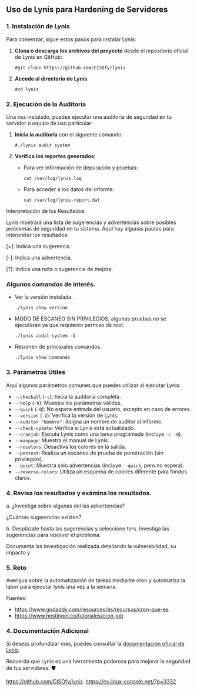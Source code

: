 ## Uso de Lynis para Hardening de Servidores

### 1. Instalación de Lynis
Para comenzar, sigue estos pasos para instalar Lynis:

1. **Clona o descarga los archivos del proyecto** desde el repositorio oficial de Lynis en GitHub:
   ```
   #git clone https://github.com/CISOfy/lynis
   ```

2. **Accede al directorio de Lynis**:
   ```
   #cd lynis
   ```

### 2. Ejecución de la Auditoría
Una vez instalado, puedes ejecutar una auditoría de seguridad en tu servidor o equipo de uso particular:

1. **Inicia la auditoría** con el siguiente comando:
   ```
   #./lynis audit system
   ```

2. **Verifica los reportes generados**:
   - Para ver información de depuración y pruebas:
     ```
     cat /var/log/lynis.log
     ```
   - Para acceder a los datos del informe:
     ```
     cat /var/log/lynis-report.dat
     ```
Interpretación de los Resultados

Lynis mostrará una lista de sugerencias y advertencias sobre posibles problemas de seguridad en tu sistema. Aquí hay algunas pautas para interpretar los resultados:

[+]: Indica una sugerencia.

[-]: Indica una advertencia.

[?]: Indica una nota o sugerencia de mejora.


###  Algunos comandos de interés.

 - Ver la versión instalada.

    ```
    ./lynis show version
    ```
 - MODO DE ESCANEO SIN PRIVILEGIOS, algunas pruebas no se ejecutarán ya que requieren permiso de root.
   
    ```
    ./lynis audit system -Q
    ```
 - Resumen de principales comandos. 
   
    ```
    ./lynis show commands
    ```

### 3. Parámetros Útiles
Aquí algunos parámetros comunes que puedes utilizar al ejecutar Lynis:

- `--checkall` (`-c`): Inicia la auditoría completa.
- `--help` (`-h`): Muestra los parámetros válidos.
- `--quick` (`-Q`): No espera entrada del usuario, excepto en caso de errores.
- `--version` (`-V`): Verifica la versión de Lynis.
- `--auditor "Nombre"`: Asigna un nombre de auditor al informe.
- `--check-update`: Verifica si Lynis está actualizado.
- `--cronjob`: Ejecuta Lynis como una tarea programada (incluye `-c -Q`).
- `--manpage`: Muestra el manual de Lynis.
- `--nocolors`: Desactiva los colores en la salida.
- `--pentest`: Realiza un escaneo de prueba de penetración (sin privilegios).
- `--quiet`: Muestra solo advertencias (incluye `--quick`, pero no espera).
- `--reverse-colors`: Utiliza un esquema de colores diferente para fondos claros.


###  4. Revisa los resultados y exámina los resultados.

a. ¿Investiga sobre algunas  del las advertencias?

¿Cuántas sugerencias existen?

b. Desplázate hasta las sugerencias y seleccione ters. Investiga las sugerencias para resolver el problema.

Documenta las investigación realizada detallando la vulnerabilidad, su impacto y 

###  5. Reto

Averigua sobre la automatización de tareas mediante cron y automatiza la labor para ejecutar lynis una vez a la semana.
    
   Fuentes:
   -  https://www.godaddy.com/resources/es/recursos/cron-que-es
   -  https://www.hostinger.co/tutoriales/cron-job

### 4. Documentación Adicional
Si deseas profundizar más, puedes consultar la [documentación oficial de Lynis](https://github.com/CISOfy/lynis).

Recuerda que Lynis es una herramienta poderosa para mejorar la seguridad de tus servidores. 🛡️

https://github.com/CISOfy/lynis.
https://es.linux-console.net/?p=3332
